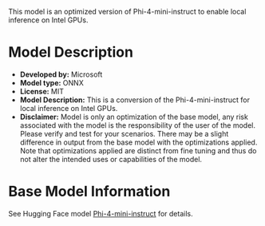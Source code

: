 This model is an optimized version of Phi-4-mini-instruct to enable local inference on Intel GPUs.

# Model Description
- **Developed by:** Microsoft
- **Model type:** ONNX
- **License:** MIT
- **Model Description:** This is a conversion of the Phi-4-mini-instruct for local inference on Intel GPUs.
- **Disclaimer:** Model is only an optimization of the base model, any risk associated with the model is the responsibility of the user of the model. Please verify and test for your scenarios. There may be a slight difference in output from the base model with the optimizations applied. Note that optimizations applied are distinct from fine tuning and thus do not alter the intended uses or capabilities of the model.

# Base Model Information
See Hugging Face model [Phi-4-mini-instruct](https://huggingface.co/microsoft/Phi-4-mini-instruct) for details.
